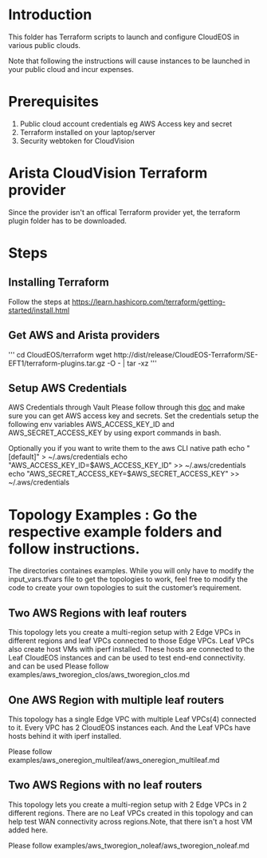 # Introduction 

This folder has Terraform scripts to launch and configure CloudEOS in various public clouds.

Note that following the instructions will cause instances to be launched in your public cloud
and incur expenses. 

# Prerequisites

1) Public cloud account credentials eg AWS Access key and secret
2) Terraform installed on your laptop/server
3) Security webtoken for CloudVision

# Arista CloudVision Terraform provider 

Since the provider isn't an offical Terraform provider yet, the terraform plugin folder has to be downloaded.

# Steps

## Installing Terraform

Follow the steps at https://learn.hashicorp.com/terraform/getting-started/install.html 

## Get AWS and Arista providers

'''
cd CloudEOS/terraform
wget http://dist/release/CloudEOS-Terraform/SE-EFT1/terraform-plugins.tar.gz -O - | tar -xz
'''

## Setup AWS Credentials

AWS Credentials through Vault Please follow through this [doc](https://docs.google.com/document/d/1BDiVeMnygyjO3suVvEWMm0nJPWdDxlTEpRswfkgqjO4/edit "AWS Credentials through Vault") and make sure you can get AWS access key and secrets. Set the credentials setup the following env variables AWS_ACCESS_KEY_ID and AWS_SECRET_ACCESS_KEY by using export commands in bash. 

Optionally you if you want to write them to the aws CLI native path
echo "[default]" > ~/.aws/credentials
echo "AWS_ACCESS_KEY_ID=$AWS_ACCESS_KEY_ID" >> ~/.aws/credentials
echo "AWS_SECRET_ACCESS_KEY=$AWS_SECRET_ACCESS_KEY" >> ~/.aws/credentials

# Topology Examples : Go the respective example folders and follow instructions. 

The directories containes examples. While you will only have to modify the input_vars.tfvars file to get the topologies to work, feel free to modify the code to create your own topologies to suit the customer’s requirement. 

## Two AWS Regions with leaf routers
This topology lets you create a multi-region setup with 2 Edge VPCs in different regions and
leaf VPCs connected to those Edge VPCs. Leaf VPCs also create host VMs with iperf installed.
These hosts are connected to the Leaf CloudEOS instances and can be used to test end-end connectivity.
and can be used
Please follow examples/aws_tworegion_clos/aws_tworegion_clos.md

## One AWS Region with multiple leaf routers
This topology has a single Edge VPC with multiple Leaf VPCs(4) connected to it. Every VPC has 2 CloudEOS
instances each. And the Leaf VPCs have hosts behind it with iperf installed.

Please follow examples/aws_oneregion_multileaf/aws_oneregion_multileaf.md

## Two AWS Regions with no leaf routers
This topology lets you create a multi-region setup with 2 Edge VPCs in 2 different regions. There
are no Leaf VPCs created in this topology and can help test WAN connectivity across regions.Note, that 
there isn't a host VM added here.

Please follow examples/aws_tworegion_noleaf/aws_tworegion_noleaf.md

